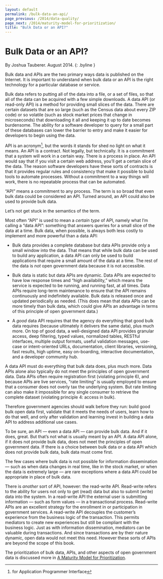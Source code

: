 ```yaml
---
layout: default
permalink: /bulk-data-an-api/
page_previous: /2014/data-quality/
page_next: /2014/maturity-model-for-prioritization/
title: "Bulk Data or an API?"
---
```

Bulk Data or an API?
====================

By Joshua Tauberer. August 2014.
{: .byline }


Bulk data and APIs are the two primary ways data is published on the Internet. It is important to understand when bulk data or an API is the right technology for a particular database or service.

Bulk data refers to putting all of the data into a file, or a set of files, so that all of the data can be acquired with a few simple downloads. A data API (or read-only API) is a method for providing small slices of the data. There are certain datasets that are so large (such as the Census data about every ZIP code) or so volatile (such as stock market prices that change in microseconds) that downloading it all and keeping it up to date becomes burdensome. The ability for a software developer to query for a small part of these databases can lower the barrier to entry and make it easier for developers to begin using the data.

API is an acronym[^1], but the words it stands for shed no light on what it means. An API is a contract. Not legally, but technically. It is a commitment that a system will work in a certain way. There is a process in place. An API would say that if you visit a certain web address, you’ll get a certain slice of the data. The reason software developers have these sorts of contracts is that it provides regular rules and consistency that make it possible to build tools to automate processes. Without a commitment to a way things will work, there is no repeatable process that can be automated.

“API” means a commitment to any process. The term is so broad that even bulk data could be considered an API. Turned around, an API could also be used to provide bulk data.

Let’s not get stuck in the semantics of the term.

Most often “API” is used to mean a *certain type* of API, namely what I’m calling a “data API”: something that answers queries for a small slice of the data at a time. Bulk data, when possible, is always both less costly to implement and more powerful than a data API:

-   Bulk data provides a complete database but data APIs provide only a small window into the data. That means that while bulk data can be used to build any application, a data API can only be used to build applications that require a small amount of the data at a time. The rest of the data is *not* open government data because it is not accessible.

-   Bulk data is static but data APIs are dynamic. Data APIs are expected to have low response times and “high availability,” which means the service is expected to be running, and running fast, at all times. Data APIs require long-term maintenance to ensure that the API remains continuously and indefinitely available. Bulk data is released once and updated periodically as needed. (This does mean that data APIs can be more timely than bulk data, which could give APIs an advantage in terms of this principle of open government data.)

-   A *good* data API requires that the agency do everything that good bulk data requires (because ultimately it delivers the same data), plus much more. On top of good data, a well-designed data API provides granular access, deep filtering, typed values, normalized tables, RESTful interfaces, multiple output formats, useful validation messages, use-case or intent-oriented URLs, documentation, client libraries, versioning, fast results, high uptime, easy on-boarding, interactive documentation, and a developer community hub.

A data API must do everything that bulk data does, plus much more. Data APIs alone also typically do not meet the principles of open government data. Data APIs often require registration first (violating principle 6), and because APIs are live services, “rate limiting” is usually employed to ensure that a consumer does not overly tax the underlying system. But rate limiting can also make it impossible for any single consumer to retrieve the complete dataset (violating principle 4: access in bulk).

Therefore government agencies should walk before they run: build good bulk open data first, validate that it meets the needs of users, learn how to do that well, and only after validation and learning invest in building a data API to address additional use cases.

To be sure, an API — even a data API — can provide bulk data. And if it does, great. But that’s not what is usually meant by an API. A data API alone, if it does not provide bulk data, does not meet the principles of open government data. If there is a choice between bulk data or a data API which does not provide bulk data, bulk data must come first.

The few cases where bulk data is not possible for information dissemination — such as when data changes in real time, like in the stock market, or when the data is extremely large — are rare exceptions where a data API could be appropriate in place of bulk data.

There is *another* sort of API, however: the read-write API. Read-write refers to the ability for users not only to get (read) data but also to submit (write) data into the system. In a read-write API the external user is submitting information — such as form values — in a transactional process. Read-write APIs are an excellent strategy for the enrollment in or participation in government services. A read-write API decouples the customer’s experience from the business logic of the transaction. This permits mediators to create new experiences but still be compliant with the business logic. Just as with information dissemination, mediators can be valuable during transactions. And since transactions are by their nature dynamic, open data would not meet this need. However these sorts of APIs are beyond the scope of this book.

The prioritization of bulk data, APIs, and other aspects of open government data is discussed more in [A Maturity Model for Prioritization](/2014/maturity-model-for-prioritization/).

[^1]: for Application Programmer Interface



